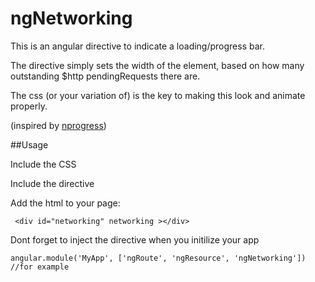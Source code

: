 ngNetworking
============

This is an angular directive to indicate a loading/progress bar.

The directive simply sets the width of the element, based on how many outstanding $http pendingRequests there are.

The css (or your variation of) is the key to making this look and animate properly.

(inspired by [nprogress](https://github.com/rstacruz/nprogress))

##Usage

Include the CSS

Include the directive

Add the html to your page:

	 <div id="networking" networking ></div>

Dont forget to inject the directive when you initilize your app

	angular.module('MyApp', ['ngRoute', 'ngResource', 'ngNetworking']) //for example